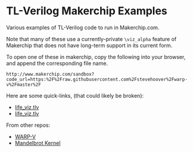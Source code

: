# TL-Verilog Makerchip Examples

Various examples of TL-Verilog code to run in Makerchip.com.

Note that many of these use a currently-private `\viz_alpha` feature of Makerchip that does not have long-term support in its current form.

To open one of these in makerchip, copy the following into your browser, and append the corresponding file name.

`http://www.makerchip.com/sandbox?code_url=https:%2F%2Fraw.githubusercontent.com%2Fstevehoover%2Fwarp-v%2Fmaster%2F`

Here are some quick-links, (that could likely be broken):
  - <a href="http://www.makerchip.com/sandbox?code_url=https:%2F%2Fraw.githubusercontent.com%2Fstevehoover%2Fwarp-v%2Fmaster%2Flife_viz.tlv" target="_blank" atom_fix="_">life_viz.tlv</a>
  - <a href="http://www.makerchip.com/sandbox?code_url=https:%2F%2Fraw.githubusercontent.com%2Fstevehoover%2Fwarp-v%2Fmaster%2Fsort_viz.tlv" target="_blank" atom_fix="_">life_viz.tlv</a>

From other repos:
  - <a href="http://www.makerchip.com/sandbox?code_url=https:%2F%2Fraw.githubusercontent.com%2Fstevehoover%2Fwarp-v%2Fmaster%2Fwarp-v.tlv" target="_blank" atom_fix="_">WARP-V</a>
  - <a href="http://www.makerchip.com/sandbox?code_url=https:%2F%2Fraw.githubusercontent.com%2Fstevehoover%2F1st-CLaaS%2Fmaster%2Fapps%2Fmandelbrot%2Ffpga%2Fsrc%2Fmandelbrot_kernel.tlv" target="_blank" atom_fix="_">Mandelbrot Kernel</a>
